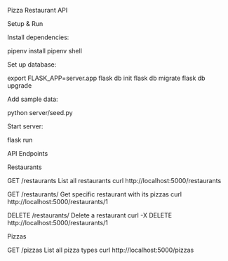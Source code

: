 Pizza Restaurant API

Setup & Run

Install dependencies:

pipenv install
pipenv shell

Set up database:

export FLASK_APP=server.app
flask db init
flask db migrate
flask db upgrade

Add sample data:

python server/seed.py

Start server:

flask run

API Endpoints

Restaurants

GET /restaurants
List all restaurants
curl http://localhost:5000/restaurants

GET /restaurants/
Get specific restaurant with its pizzas
curl http://localhost:5000/restaurants/1

DELETE /restaurants/
Delete a restaurant
curl -X DELETE http://localhost:5000/restaurants/1

Pizzas

GET /pizzas
List all pizza types
curl http://localhost:5000/pizzas